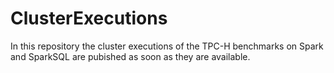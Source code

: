 # ClusterExecutions
In this repository the cluster executions of the TPC-H benchmarks on Spark and SparkSQL are pubished as soon as they are available.
